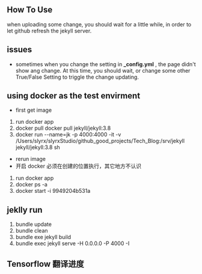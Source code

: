 
## How To Use
when uploading some change, you should wait for a little while, in order to let github refresh the jekyll server.

## issues
+ sometimes when you change the setting in **\_config.yml** , the page didn't show ang change. At this time, you should wait, or change some other True/False Setting to triggle the change updating.


## using docker as the test envirment
+ first get image
1. run docker app
2. docker pull docker pull jekyll/jekyll:3.8
3. docker run --name=jk -p 4000:4000 -it -v /Users/slyrx/slyrxStudio/github_good_projects/Tech_Blog:/srv/jekyll jekyll/jekyll:3.8 sh

+ rerun image
+ 开启 docker 必须在创建的位置执行，其它地方不认识
1. run docker app
2. docker ps -a
3. docker start -i 9949204b531a

## jeklly run
1. bundle update
2. bundle clean  
3. bundle exe jekyll build
4. bundle exec jekyll serve -H 0.0.0.0 -P 4000 -I


## Tensorflow 翻译进度
